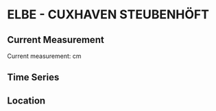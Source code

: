 # ELBE - CUXHAVEN STEUBENHÖFT

## Current Measurement

Current measurement: <Value topic="rivers/pegel-online/ELBE/CUXHAVEN-STEUBENHOEFT/measurementValue"/> cm

## Time Series

<TimeSeries topic="rivers/pegel-online/ELBE/CUXHAVEN-STEUBENHOEFT/measurementValue" period="week" />

## Location

<WorldMap>
  <Marker lat="53.86768589381784" lon="8.717424884873578" labelTopic="rivers/pegel-online/ELBE/CUXHAVEN-STEUBENHOEFT/measurementValue" />
</WorldMap>
